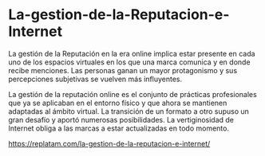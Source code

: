 # La-gestion-de-la-Reputacion-e-Internet
La gestión de la Reputación en la era online implica estar presente en cada uno de los espacios virtuales en los que una marca comunica y en donde recibe menciones. Las personas ganan un mayor protagonismo y sus percepciones subjetivas se vuelven más influyentes.

La gestión de la reputación online es el conjunto de prácticas profesionales que ya se aplicaban en el entorno físico y que ahora se mantienen adaptadas al ámbito virtual. La transición de un formato a otro supuso un gran desafío y aportó numerosas posibilidades. La vertiginosidad de Internet obliga a las marcas a estar actualizadas en todo momento.

https://replatam.com/la-gestion-de-la-reputacion-e-internet/
